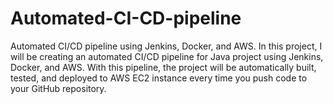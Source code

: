 # Automated-CI-CD-pipeline
Automated CI/CD pipeline using Jenkins, Docker, and AWS. In this project, I will be creating an automated CI/CD pipeline for Java project using Jenkins, Docker, and AWS. With this pipeline, the project will be automatically built, tested, and deployed to AWS EC2 instance every time you push code to your GitHub repository. 
